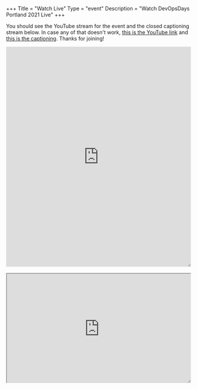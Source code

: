 +++
Title = "Watch Live"
Type = "event"
Description = "Watch DevOpsDays Portland 2021 Live"
+++

You should see the YouTube stream for the event and the closed captioning
stream below. In case any of that doesn't work, [this is the YouTube
link](https://www.youtube.com/channel/UCxzmx6LKP5PmcR1wVUj1dxw/live) and [this
is the captioning](https://www.streamtext.net/player?event=DevOpsPortland).
Thanks for joining!

<div style="height:600px;width:100%;overflow:hidden;resize:both">
    <iframe
        style="height:100%;width:100%"
        src="https://www.youtube.com/embed/BNDI4Nq0mXs"
        title="YouTube video player"
        description="Live DevOpsDays PDX 2021 stream"
        frameborder="0"
        allow="accelerometer; autoplay; clipboard-write; encrypted-media; gyroscope; picture-in-picture" allowfullscreen>
    </iframe>
</div>
<br />
<div style="height:300px;width:100%;overflow:hidden;resize:both">
    <iframe
        src="https://www.streamtext.net/player?event=DevOpsPortland"
        description="Live captions for the DevOpsDays PDX 2021 stream"
        style="height:100%;width:100%">
    </iframe>
</div>
